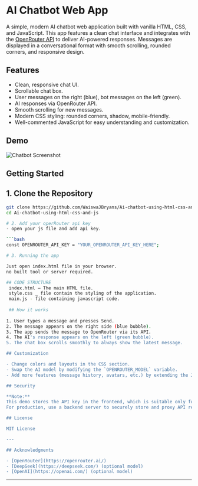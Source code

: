 # AI Chatbot Web App

A simple, modern AI chatbot web application built with vanilla HTML, CSS, and JavaScript. This app features a clean chat interface and integrates with the [OpenRouter API](https://openrouter.ai/) to deliver AI-powered responses. Messages are displayed in a conversational format with smooth scrolling, rounded corners, and responsive design.

## Features

- Clean, responsive chat UI.
- Scrollable chat box.
- User messages on the right (blue), bot messages on the left (green).
- AI responses via OpenRouter API.
- Smooth scrolling for new messages.
- Modern CSS styling: rounded corners, shadow, mobile-friendly.
- Well-commented JavaScript for easy understanding and customization.

## Demo

![Chatbot Screenshot](screenshot.png) <!-- Add your screenshot here if available -->

## Getting Started

## 1. Clone the Repository

```bash
git clone https://github.com/WaiswaJBryans/Ai-chatbot-using-html-css-and-js.git
cd Ai-chatbot-using-html-css-and-js

# 2. Add your operRouter api key
- open your js file and add api key.

```bash
const OPENROUTER_API_KEY = "YOUR_OPENROUTER_API_KEY_HERE";

# 3. Running the app

Just open index.html file in your browser.
no built tool or server required.

## CODE STRUCTURE
 index.html – The main HTML file.
 style.css _ file contain the styling of the application.
 main.js - file containing javascript code.
 
 ## How it works
 
1. User types a message and presses Send.
2. The message appears on the right side (blue bubble).
3. The app sends the message to OpenRouter via its API.
4. The AI's response appears on the left (green bubble).
5. The chat box scrolls smoothly to always show the latest message.

## Customization

- Change colors and layouts in the CSS section.
- Swap the AI model by modifying the `OPENROUTER_MODEL` variable.
- Add more features (message history, avatars, etc.) by extending the JS code.

## Security

**Note:**  
This demo stores the API key in the frontend, which is suitable only for testing or local use.  
For production, use a backend server to securely store and proxy API requests.

## License

MIT License

---

## Acknowledgments

- [OpenRouter](https://openrouter.ai/)
- [DeepSeek](https://deepseek.com/) (optional model)
- [OpenAI](https://openai.com/) (optional model)
```

---
 